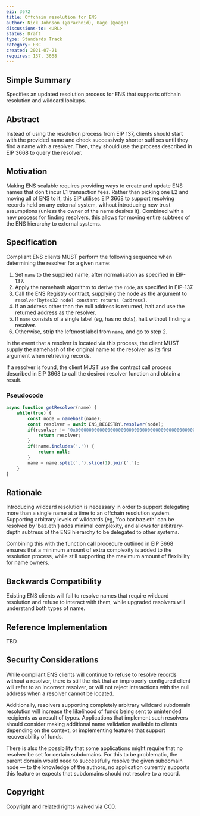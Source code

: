 ```yaml
---
eip: 3672
title: Offchain resolution for ENS
author: Nick Johnson (@arachnid), 0age (@oage)
discussions-to: <URL>
status: Draft
type: Standards Track
category: ERC
created: 2021-07-21
requires: 137, 3668
---
```


## Simple Summary
Specifies an updated resolution process for ENS that supports offchain resolution and wildcard lookups.

## Abstract
Instead of using the resolution process from EIP 137, clients should start with the provided name and check successively shorter suffixes until they find a name with a resolver. Then, they should use the process described in EIP 3668 to query the resolver.

## Motivation
Making ENS scalable requires providing ways to create and update ENS names that don't incur L1 transaction fees. Rather than picking one L2 and moving all of ENS to it, this EIP utilises EIP 3668 to support resolving records held on any external system, without introducing new trust assumptions (unless the owner of the name desires it). Combined with a new process for finding resolvers, this allows for moving entire subtrees of the ENS hierarchy to external systems.

## Specification
Compliant ENS clients MUST perform the following sequence when determining the resolver for a given name:

 1. Set `name` to the supplied name, after normalisation as specified in EIP-137.
 2. Apply the namehash algorithm to derive the `node`, as specified in EIP-137.
 3. Call the ENS Registry contract, supplying the node as the argument to `resolver(bytes32 node) constant returns (address)`.
 3. If an address other than the null address is returned, halt and use the returned address as the resolver.
 4. If `name` consists of a single label (eg, has no dots), halt without finding a resolver.
 5. Otherwise, strip the leftmost label from `name`, and go to step 2.

In the event that a resolver is located via this process, the client MUST supply the namehash of the original name to the resolver as its first argument when retrieving records.

If a resolver is found, the client MUST use the contract call process described in EIP 3668 to call the desired resolver function and obtain a result.

### Pseudocode
```javascript
async function getResolver(name) {
    while(true) {
        const node = namehash(name);
        const resolver = await ENS_REGISTRY.resolver(node);
        if(resolver != '0x0000000000000000000000000000000000000000000000000000000000000000') {
            return resolver;
        }
        if(!name.includes('.')) {
            return null;
        }
        name = name.split('.').slice(1).join('.');
    }
}
```

## Rationale
Introducing wildcard resolution is necessary in order to support delegating more than a single name at a time to an offchain resolution system. Supporting arbitrary levels of wildcards (eg, 'foo.bar.baz.eth' can be resolved by 'baz.eth') adds minimal complexity, and allows for arbitrary-depth subtress of the ENS hierarchy to be delegated to other systems.

Combining this with the function call procedure outlined in EIP 3668 ensures that a minimum amount of extra complexity is added to the resolution process, while still supporting the maximum amount of flexibility for name owners.

## Backwards Compatibility
Existing ENS clients will fail to resolve names that require wildcard resolution and refuse to interact with them, while upgraded resolvers will understand both types of name.

## Reference Implementation
TBD

## Security Considerations
While compliant ENS clients will continue to refuse to resolve records without a resolver, there is still the risk that an improperly-configured client will refer to an incorrect resolver, or will not reject interactions with the null address when a resolver cannot be located.

Additionally, resolvers supporting completely arbitrary wildcard subdomain resolution will increase the likelihood of funds being sent to unintended recipients as a result of typos. Applications that implement such resolvers should consider making additional name validation available to clients depending on the context, or implementing features that support recoverability of funds.

There is also the possibility that some applications might require that no resolver be set for certain subdomains. For this to be problematic, the parent domain would need to successfully resolve the given subdomain node — to the knowledge of the authors, no application currently supports this feature or expects that subdomains should not resolve to a record.

## Copyright
Copyright and related rights waived via [CC0](https://creativecommons.org/publicdomain/zero/1.0/).
